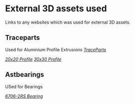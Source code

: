 # External 3D assets used
Links to any websites which was used for external 3D assets.


## Traceparts
Used for Aluminium Profile Extrusions
*[TraceParts](https://www.traceparts.com/en)*

*[20x20 Profile](https://www.traceparts.com/en/product/dongguan-forrun-hardware-co-ltd-20-series-aluminium-alloy-profiles-20x20?CatalogPath=FORRUN%3AFORRUN.010.090&Product=50-08062018-115714)*
*[30x30 Profile](https://www.traceparts.com/en/product/dongguan-forrun-hardware-co-ltd-30-series-aluminium-alloy-profiles-30x30?CatalogPath=FORRUN%3AFORRUN.010.090&Product=50-11062018-085261)*

## Astbearings
USed for Bearings

*[6706-2RS Bearing](https://www.astbearings.com/catalog/root/6706-2RS)*